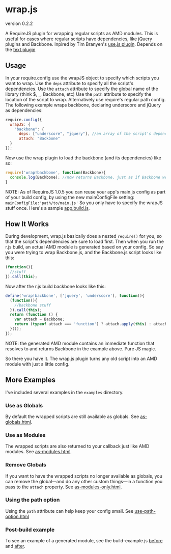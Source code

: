 # wrap.js

version 0.2.2

A RequireJS plugin for wrapping regular scripts as AMD modules.
This is useful for cases where regular scripts have dependencies, like jQuery plugins and Backbone.
Inpired by Tim Branyen's [use.js plugin](http://tbranyen.com/post/amdrequirejs-shim-plugin-for-loading-incompatible-javascript). Depends on the [text plugin](http://requirejs.org/docs/api.html#text)

## Usage
In your require.config use the wrapJS object to specify which scripts you want to wrap.
Use the `deps` attribute to specify all the script's dependencies. 
Use the `attach` attribute to specify the global name of the library (think $, _, Backbone, etc)
Use the `path` attribute to specify the location of the script to wrap. Alternatively use require's regular path config. 
The following example wraps backbone, declaring underscore and jQuery as dependencies:


```js
require.config({
  wrapJS: {
    "backbone": {
      deps: ["underscore", "jquery"], //an array of the script's dependencies
      attach: "Backbone"
  }
});

```

Now use the wrap plugin to load the backbone (and its dependencies) like so:

```js
require('wrap!backbone', function(Backbone){
  console.log(Backbone); //now returns Backbone, just as if Backbone were an AMD module
}
```

NOTE: As of RequireJS 1.0.5 you can reuse your app's main.js config as part of your build config, by using the new mainConfigFile setting: `mainConfigFile:'path/to/main.js'` So you only have to specify the wrapJS stuff once. Here's a sample [app.build.js](https://github.com/geddesign/wrap.js/blob/master/app.build.js).

## How It Works

During development, wrap.js basically does a nested `require()` for you, so that the script's dependencies are sure to load first. Then when you run the r.js build, an actual AMD module is generated based on your config. So say you were trying to wrap Backbone.js, and the Backbone.js script looks like this:

```js
(function(){
  //stuff
}).call(this);
``` 

Now after the r.js build backbone looks like this:

```js
define('wrap!backbone', ['jquery', 'underscore'], function(){
  (function(){
    //backbone stuff
  }).call(this);
  return (function () {
    var attach = Backbone;
    return (typeof attach === 'function') ? attach.apply(this) : attach;
  }());
});
```

NOTE: the generated AMD module contains an immediate function that resolves to and returns Backbone in the example above. Pure JS magic.

So there you have it. The wrap.js plugin turns any old script into an AMD module with just a little config.

## More Examples
I've included several examples in the `examples` directory. 

### Use as Globals
By default the wrapped scripts are still available as globals. See [as-globals.html](https://github.com/geddesign/wrap.js/blob/master/examples/as-globals.html).

### Use as Modules
The wrapped scripts are also returned to your callback just like AMD modules. See [as-modules.html](https://github.com/geddesign/wrap.js/blob/master/examples/as-modules.html).

### Remove Globals
If you want to have the wrapped scripts no longer available as globals, you can remove the global—and do any other custom things—in a function you pass to the `attach` property. See [as-modules-only.html](https://github.com/geddesign/wrap.js/blob/master/examples/as-modules-only.html).

### Using the path option
Using the `path` attribute can help keep your config small. See [use-path-option.html](https://github.com/geddesign/wrap.js/blob/master/examples/use-path-option.html)

### Post-build example
To see an example of a generated module, see the build-example.js [before](https://github.com/geddesign/wrap.js/blob/master/examples/js/build-example.js) and [after](https://github.com/geddesign/wrap.js/blob/master/examples-build/js/build-example.js).
